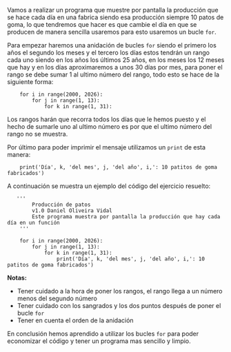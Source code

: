 Vamos a realizar un programa que muestre por pantalla la producción que se hace cada día en una fabrica siendo esa producción siempre 10 patos de goma, lo que tendremos que hacer es que cambie el día en que se producen de manera sencilla usaremos para esto usaremos un bucle `for`.

Para empezar haremos una anidación de bucles `for` siendo el primero los años el segundo los meses y el tercero los días estos tendrán un rango cada uno siendo en los años los últimos 25 años, en los meses los 12 meses que hay y en los días aproximaremos a unos 30 días por mes, para poner el rango se debe sumar 1 al ultimo número del rango, todo esto se hace de la siguiente forma:

```
    for i in range(2000, 2026):
        for j in range(1, 13):
            for k in range(1, 31):
```

Los rangos harán que recorra todos los días que le hemos puesto y el hecho de sumarle uno al ultimo número es por que el ultimo número del rango no se muestra.

Por último para poder imprimir el mensaje utilizamos un `print` de esta manera:

```
    print('Día', k, 'del mes', j, 'del año', i,': 10 patitos de goma fabricados')
```

A continuación se muestra un ejemplo del código del ejercicio resuelto:

```
   '''
        Producción de patos
        v1.0 Daniel Oliveira Vidal
        Este programa muestra por pantalla la producción que hay cada día en un función
    '''

    for i in range(2000, 2026):
        for j in range(1, 13):
            for k in range(1, 31):
                print('Día', k, 'del mes', j, 'del año', i,': 10 patitos de goma fabricados') 
```

**Notas:**
- Tener cuidado a la hora de poner los rangos, el rango llega a un número menos del segundo número
- Tener cuidado con los sangrados y los dos puntos después de poner el bucle `for`
- Tener en cuenta el orden de la anidación

En conclusión hemos aprendido a utilizar los bucles `for` para poder economizar el código y tener un programa mas sencillo y limpio.
